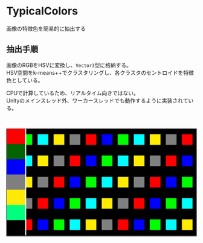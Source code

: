 TypicalColors
===
画像の特徴色を簡易的に抽出する

## 抽出手順
画像のRGBをHSVに変換し、`Vector3`型に格納する。  
HSV空間をk-means++でクラスタリングし、各クラスタのセントロイドを特徴色としている。

CPUで計算しているため、リアルタイム向きではない。  
Unityのメインスレッド外、ワーカースレッドでも動作するように実装されている。

<br />

![TypicalColors](./Images/TypicalColors.png)
